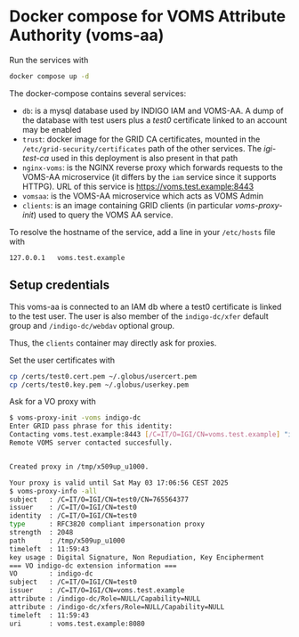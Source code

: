 # Docker compose for VOMS Attribute Authority (voms-aa)

Run the services with

```bash
docker compose up -d
```

The docker-compose contains several services:

* `db`: is a mysql database used by INDIGO IAM and VOMS-AA. A dump of the database with test users plus a _test0_ certificate linked to an account may be enabled
* `trust`: docker image for the GRID CA certificates, mounted in the `/etc/grid-security/certificates` path of the other services. The _igi-test-ca_ used in this deployment is also present in that path
* `nginx-voms`: is the NGINX reverse proxy which forwards requests to the VOMS-AA microservice (it differs by the `iam` service since it supports HTTPG). URL of this service is https://voms.test.example:8443
* `vomsaa`: is the VOMS-AA microservice which acts as VOMS Admin
* `clients`: is an image containing GRID clients (in particular _voms-proxy-init_) used to query the VOMS AA service.
  
To resolve the hostname of the service, add a line in your `/etc/hosts` file with

```
127.0.0.1	voms.test.example
```

## Setup credentials

This voms-aa is connected to an IAM db where a test0 certificate is linked to the test user.
The user is also member of the `indigo-dc/xfer` default group and `/indigo-dc/webdav` optional group.

Thus, the `clients` container may directly ask for proxies.

Set the user certificates with

```bash
cp /certs/test0.cert.pem ~/.globus/usercert.pem
cp /certs/test0.key.pem ~/.globus/userkey.pem
```

Ask for a VO proxy with

```bash
$ voms-proxy-init -voms indigo-dc
Enter GRID pass phrase for this identity:
Contacting voms.test.example:8443 [/C=IT/O=IGI/CN=voms.test.example] "indigo-dc"...
Remote VOMS server contacted succesfully.


Created proxy in /tmp/x509up_u1000.

Your proxy is valid until Sat May 03 17:06:56 CEST 2025
$ voms-proxy-info -all
subject   : /C=IT/O=IGI/CN=test0/CN=765564377
issuer    : /C=IT/O=IGI/CN=test0
identity  : /C=IT/O=IGI/CN=test0
type      : RFC3820 compliant impersonation proxy
strength  : 2048
path      : /tmp/x509up_u1000
timeleft  : 11:59:43
key usage : Digital Signature, Non Repudiation, Key Encipherment
=== VO indigo-dc extension information ===
VO        : indigo-dc
subject   : /C=IT/O=IGI/CN=test0
issuer    : /C=IT/O=IGI/CN=voms.test.example
attribute : /indigo-dc/Role=NULL/Capability=NULL
attribute : /indigo-dc/xfers/Role=NULL/Capability=NULL
timeleft  : 11:59:43
uri       : voms.test.example:8080
```